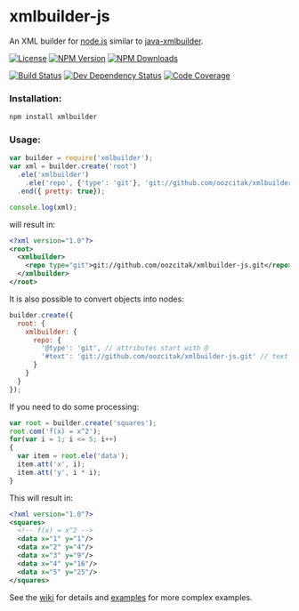 # xmlbuilder-js

An XML builder for [node.js](https://nodejs.org/) similar to
[java-xmlbuilder](https://github.com/jmurty/java-xmlbuilder).

[![License](http://img.shields.io/npm/l/xmlbuilder.svg?style=flat-square)](http://opensource.org/licenses/MIT)
[![NPM Version](http://img.shields.io/npm/v/xmlbuilder.svg?style=flat-square)](https://npmjs.com/package/xmlbuilder)
[![NPM Downloads](https://img.shields.io/npm/dm/xmlbuilder.svg?style=flat-square)](https://npmjs.com/package/xmlbuilder)

[![Build Status](http://img.shields.io/travis/oozcitak/xmlbuilder-js.svg?style=flat-square)](http://travis-ci.org/oozcitak/xmlbuilder-js)
[![Dev Dependency Status](http://img.shields.io/david/dev/oozcitak/xmlbuilder-js.svg?style=flat-square)](https://david-dm.org/oozcitak/xmlbuilder-js)
[![Code Coverage](https://img.shields.io/coveralls/oozcitak/xmlbuilder-js.svg?style=flat-square)](https://coveralls.io/github/oozcitak/xmlbuilder-js)

### Installation:

``` sh
npm install xmlbuilder
```

### Usage:

``` js
var builder = require('xmlbuilder');
var xml = builder.create('root')
  .ele('xmlbuilder')
    .ele('repo', {'type': 'git'}, 'git://github.com/oozcitak/xmlbuilder-js.git')
  .end({ pretty: true});

console.log(xml);
```

will result in:

``` xml
<?xml version="1.0"?>
<root>
  <xmlbuilder>
    <repo type="git">git://github.com/oozcitak/xmlbuilder-js.git</repo>
  </xmlbuilder>
</root>
```

It is also possible to convert objects into nodes:

``` js
builder.create({
  root: {
    xmlbuilder: {
      repo: {
        '@type': 'git', // attributes start with @
        '#text': 'git://github.com/oozcitak/xmlbuilder-js.git' // text node
      }
    }
  }
});
```

If you need to do some processing:

``` js
var root = builder.create('squares');
root.com('f(x) = x^2');
for(var i = 1; i <= 5; i++)
{
  var item = root.ele('data');
  item.att('x', i);
  item.att('y', i * i);
}
```

This will result in:

``` xml
<?xml version="1.0"?>
<squares>
  <!-- f(x) = x^2 -->
  <data x="1" y="1"/>
  <data x="2" y="4"/>
  <data x="3" y="9"/>
  <data x="4" y="16"/>
  <data x="5" y="25"/>
</squares>
```

See the [wiki](https://github.com/oozcitak/xmlbuilder-js/wiki) for details and [examples](https://github.com/oozcitak/xmlbuilder-js/wiki/Examples) for more complex examples.

